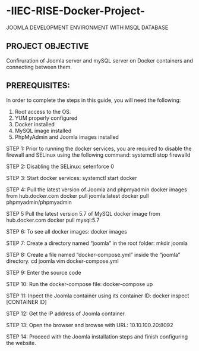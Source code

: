# -IIEC-RISE-Docker-Project-
JOOMLA  DEVELOPMENT ENVIRONMENT WITH  MSQL DATABASE

PROJECT OBJECTIVE
------------------
Confiruration of Joomla server and mySQL server on Docker containers and connecting between them.

PREREQUISITES:
-----------------

In order to complete the steps in this guide, you will need the following:

1. Root access to the OS.
2. YUM properly configured
3. Docker installed
4. MySQL image installed
5. PhpMyAdmin and Joomla images installed


STEP 1: Prior to running the docker services, you are required to disable the firewall
and SELinux using the following command:
      systemctl stop firewalld

STEP 2: Disabling the SELinux:
       setenforce 0

STEP 3: Start docker services:
systemctl start docker

STEP 4: Pull the latest version of Joomla and phpmyadmin docker images from hub.docker.com
docker pull joomla:latest
docker pull phpmyadmin/phpmyadmin

STEP 5 Pull the latest version 5.7 of MySQL docker image from hub.docker.com
docker pull mysql:5.7

STEP 6: To see all docker images:
docker images

STEP 7: Create a directory named “joomla” in the root folder:
mkdir joomla

STEP 8: Create a file named “docker-compose.yml” inside the “joomla” directory.
cd joomla
vim docker-compose.yml

STEP 9: Enter the source code

STEP 10: Run the docker-compose file: docker-compose up

STEP 11: Inpect the Joomla container using its container ID:
docker inspect [CONTAINER ID]

STEP 12: Get the IP address of Joomla container.

STEP 13: Open the browser and browse with URL:
        10.10.100.20:8092

STEP 14: Proceed with the Joomla installation steps and finish configuring the website.







